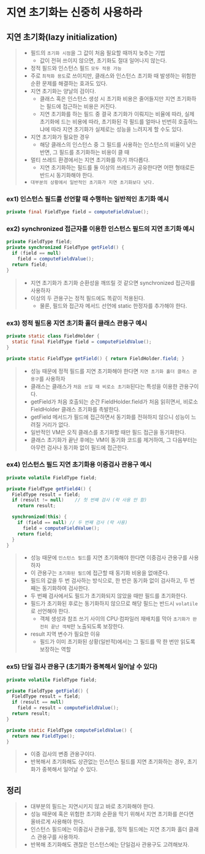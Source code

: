 # 지연 초기화는 신중히 사용하라
## 지연 초기화(lazy initialization)
> - 필드의 `초기화 시점`을 그 값이 처음 필요할 때까지 늦추는 기법
>   - 값이 전혀 쓰이지 않으면, 초기화도 절대 일어나지 않는다.
> - 정적 필드와 인스턴스 필드 `모두 적용 가능`
> - 주로 `최적화 용도`로 쓰이지만, 클래스와 인스턴스 초기화 때 발생하는 위험한 순환 문제를 해결하는 효과도 있다.
> - 지연 초기화는 양날의 검이다.
>   - 클래스 혹은 인스턴스 생성 시 초기화 비용은 줄어들지만 지연 초기화하는 필드에 접근하는 비용은 커진다.
>   - 지연 초기화를 하는 필드 중 결국 초기화가 이뤄지는 비율에 따라, 실제 초기화에 드는 비용에 따라, 초기화된 각 필드를 얼마나 빈번히 호출하느냐에 따라 지연 초기화가 실제로는 성능을 느려지게 할 수도 있다.
> - 지연 초기화가 필요한 경우
>   - 해당 클래스의 인스턴스 중 그 필드를 사용하는 인스턴스의 비율이 낮은 반면, 그 필드를 초기화하는 비용이 클 때
> - 멀티 쓰레드 환경에서는 지연 초기화를 하기 까다롭다.
>   - 지연 초기화하는 필드를 둘 이상의 쓰레드가 공유한다면 어떤 형태로든 반드시 동기화해야 한다.
> - `대부분의 상황에서 일반적인 초기화가 지연 초기화보다 낫다.`

### ex1) 인스턴스 필드를 선언할 때 수행하는 일반적인 초기화 예시
```java
private final FieldType field = computeFieldValue();
```

### ex2) synchronized 접근자를 이용한 인스턴스 필드의 지연 초기화 예시
```java
private FieldType field;
private synchronized FieldType getField() {
  if (field == null)
    field = computeFieldValue();
  return field;
}
```
> - 지연 초기화가 초기화 순환성을 깨뜨릴 것 같으면 synchronized 접근자를 사용하자
> - 이상의 두 관용구는 정적 필드에도 똑같이 적용된다.
>   - 물론, 필드와 접근자 메서드 선언에 static 한정자를 추가해야 한다.

### ex3) 정적 필드용 지연 초기화 홀더 클래스 관용구 예시
```java
private static class FieldHolder {
  static final FieldType field = computeFieldValue();
}

private static FieldType getField() { return FieldHolder.field; }
```
> - 성능 때문에 정적 필드를 지연 초기화해야 한다면 `지연 초기화 홀더 클래스 관용구`를 사용하자
> - 클래스는 클래스가 `처음 쓰일 때 비로소 초기화`된다는 특성을 이용한 관용구이다.
> - getField가 처음 호출되는 순간 FieldHolder.field가 처음 읽히면서, 비로소 FieldHolder 클래스 초기화를 촉발한다.
> - getField 메서드가 필드에 접근하면서 동기화를 전혀하지 않으니 성능이 느려질 거리가 없다.
> - 일반적인 VM은 오직 클래스를 초기화할 때만 필드 접근을 동기화한다.
> - 클래스 초기화가 끝난 후에는 VM이 동기화 코드를 제거하여, 그 다음부터는 아무런 검사나 동기화 없이 필드에 접근한다.

### ex4) 인스턴스 필드 지연 초기화용 이중검사 관용구 예시
```java
private volatile FieldType field;

private FieldType getField4() {
  FieldType result = field;
  if (result != null)    // 첫 번째 검사 (락 사용 안 함)
    return result;

  synchronized(this) {
    if (field == null) // 두 번째 검사 (락 사용)
      field = computeFieldValue();
    return field;
  }
}
```
> - 성능 때문에 `인스턴스 필드`를 지연 초기화해야 한다면 이중검사 관용구를 사용하자
> - 이 관용구는 `초기화된 필드`에 접근할 때 동기화 비용을 없애준다.
> - 필드의 값을 두 번 검사하는 방식으로, 한 번은 동기화 없이 검사하고, 두 번째는 동기화하여 검사한다.
> - 두 번째 검사에서도 필드가 초기화되지 않았을 때만 필드를 초기화한다.
> - 필드가 초기화된 후로는 동기화하지 않으므로 해당 필드는 반드시 `volatile`로 선언해야 한다.
>   - 객체 생성과 참조 쓰기 사이의 CPU·컴파일러 재배치를 막아 `초기화가 완전히 끝난 객체`만 노출되도록 보장한다.
> - result 지역 변수가 필요한 이유
>   - 필드가 이미 초기화된 상황(일반적)에서는 그 필드를 딱 한 번만 읽도록 보장하는 역할

### ex5) 단일 검사 관용구 (초기화가 중복해서 일어날 수 있다)
```java
private volatile FieldType field;

private FieldType getField() {
  FieldType result = field;
  if (result == null)
    field = result = computeFieldValue();
  return result;
}

private static FieldType computeFieldValue() {
  return new FieldType();
}
```
> - 이중 검사의 변종 관용구이다.
> - 반복해서 초기화해도 상관없는 인스턴스 필드를 지연 초기화하는 경우, 초기화가 중복해서 일어날 수 있다.

## 정리
> - 대부분의 필드는 지연시키지 않고 바로 초기화해야 한다.
> - 성능 때문에 혹은 위험한 초기화 순환을 막기 위해서 지연 초기화를 쓴다면 올바르게 사용해야 한다.
> - 인스턴스 필드에는 이중검사 관용구를, 정적 필드에는 지연 초기화 홀더 클래스 관용구를 사용하자.
> - 반복해 초기화해도 괜찮은 인스턴스에는 단일검사 관용구도 고려해보자.